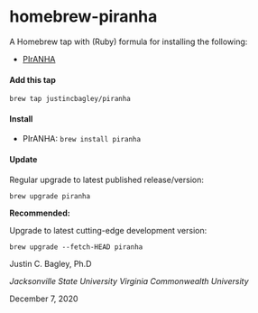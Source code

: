 # homebrew-piranha

A Homebrew tap with (Ruby) formula for installing the following:

- [PIrANHA](https://github.com/justincbagley/piranha)


#### Add this tap
`brew tap justincbagley/piranha`


#### Install
- PIrANHA: `brew install piranha`
<!-- - notes: `brew install PIrANHA`  -->

#### Update

Regular upgrade to latest published release/version:

`brew upgrade piranha`

**Recommended:**

Upgrade to latest cutting-edge development version:

`brew upgrade --fetch-HEAD piranha`

Justin C. Bagley, Ph.D

_Jacksonville State University_
_Virginia Commonwealth University_

December 7, 2020
